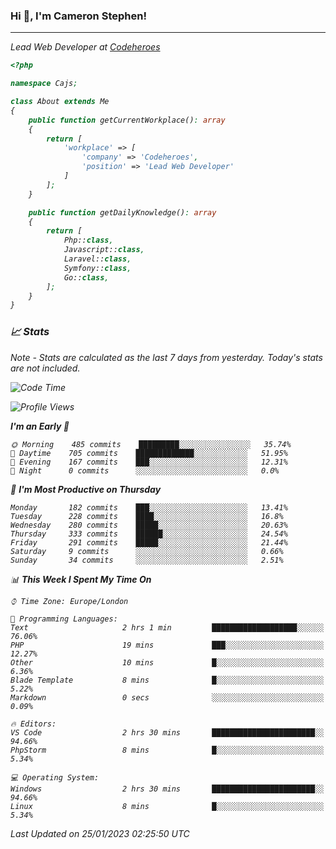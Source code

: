 ### Hi 👋, I'm Cameron Stephen!
<hr>
<p><em>Lead Web Developer at <a href="https://codeheroes.co.uk">Codeheroes</a></p>


```php
<?php

namespace Cajs;

class About extends Me
{
    public function getCurrentWorkplace(): array
    {
        return [
            'workplace' => [
                'company' => 'Codeheroes',
                'position' => 'Lead Web Developer'
            ]
        ];
    }

    public function getDailyKnowledge(): array
    {
        return [
            Php::class,
            Javascript::class,
            Laravel::class,
            Symfony::class,
            Go::class,
        ];
    }
}
```

### 📈 Stats
<p><em>Note - Stats are calculated as the last 7 days from yesterday. Today's stats are not included.</em></p>


<!--START_SECTION:waka-->
![Code Time](http://img.shields.io/badge/Code%20Time-3%2C239%20hrs%2024%20mins-blue)

![Profile Views](http://img.shields.io/badge/Profile%20Views-0-blue)

**I'm an Early 🐤** 

```text
🌞 Morning    485 commits    █████████░░░░░░░░░░░░░░░░   35.74% 
🌆 Daytime    705 commits    █████████████░░░░░░░░░░░░   51.95% 
🌃 Evening    167 commits    ███░░░░░░░░░░░░░░░░░░░░░░   12.31% 
🌙 Night      0 commits      ░░░░░░░░░░░░░░░░░░░░░░░░░   0.0%

```
📅 **I'm Most Productive on Thursday** 

```text
Monday       182 commits    ███░░░░░░░░░░░░░░░░░░░░░░   13.41% 
Tuesday      228 commits    ████░░░░░░░░░░░░░░░░░░░░░   16.8% 
Wednesday    280 commits    █████░░░░░░░░░░░░░░░░░░░░   20.63% 
Thursday     333 commits    ██████░░░░░░░░░░░░░░░░░░░   24.54% 
Friday       291 commits    █████░░░░░░░░░░░░░░░░░░░░   21.44% 
Saturday     9 commits      ░░░░░░░░░░░░░░░░░░░░░░░░░   0.66% 
Sunday       34 commits     ░░░░░░░░░░░░░░░░░░░░░░░░░   2.51%

```


📊 **This Week I Spent My Time On** 

```text
⌚︎ Time Zone: Europe/London

💬 Programming Languages: 
Text                     2 hrs 1 min         ███████████████████░░░░░░   76.06% 
PHP                      19 mins             ███░░░░░░░░░░░░░░░░░░░░░░   12.27% 
Other                    10 mins             █░░░░░░░░░░░░░░░░░░░░░░░░   6.36% 
Blade Template           8 mins              █░░░░░░░░░░░░░░░░░░░░░░░░   5.22% 
Markdown                 0 secs              ░░░░░░░░░░░░░░░░░░░░░░░░░   0.09%

🔥 Editors: 
VS Code                  2 hrs 30 mins       ███████████████████████░░   94.66% 
PhpStorm                 8 mins              █░░░░░░░░░░░░░░░░░░░░░░░░   5.34%

💻 Operating System: 
Windows                  2 hrs 30 mins       ███████████████████████░░   94.66% 
Linux                    8 mins              █░░░░░░░░░░░░░░░░░░░░░░░░   5.34%

```


 Last Updated on 25/01/2023 02:25:50 UTC
<!--END_SECTION:waka-->

